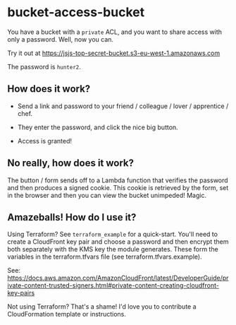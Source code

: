 # bucket-access-bucket

You have a bucket with a `private` ACL, and you want to share access with only a password. Well,
now you can.

Try it out at https://jsjs-top-secret-bucket.s3-eu-west-1.amazonaws.com

The password is `hunter2`.

## How does it work?

* Send a link and password to your friend / colleague / lover / apprentice / chef.

* They enter the password, and click the nice big button.

* Access is granted!

## No really, how does it work?

The button / form sends off to a Lambda function that verifies the password and then produces a
signed cookie. This cookie is retrieved by the form, set in the browser and then you can view the
bucket unimpeded! Magic.

## Amazeballs! How do I use it?

Using Terraform? See `terraform_example` for a quick-start. You'll need to create a CloudFront key
pair and choose a password and then encrypt them both separately with the KMS key the module
generates. These form the variables in the terraform.tfvars file (see terraform.tfvars.example).

See: https://docs.aws.amazon.com/AmazonCloudFront/latest/DeveloperGuide/private-content-trusted-signers.html#private-content-creating-cloudfront-key-pairs

Not using Terraform? That's a shame! I'd love you to contribute a CloudFormation template or
instructions.
